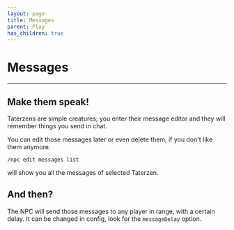 ```yaml
---
layout: page
title: Messages
parent: Play
has_children: true
---
```



# Messages

---


## Make them speak!

Taterzens are simple creatures; you enter
their message editor and they will remember things
you send in chat.

You can edit those messages later or even delete them,
if you don't like them anymore.


```
/npc edit messages list
```

will show you all the messages of selected Taterzen.

## And then?

The NPC will send those messages to any player in range, with a certain delay.
It can be changed in config, look for the `messageDelay` option.

